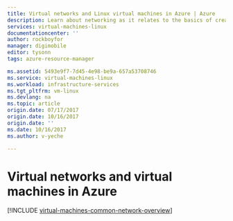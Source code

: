 ```yaml
---
title: Virtual networks and Linux virtual machines in Azure | Azure
description: Learn about networking as it relates to the basics of creating Linux virtual machines in Azure.
services: virtual-machines-linux
documentationcenter: ''
author: rockboyfor
manager: digimobile
editor: tysonn
tags: azure-resource-manager

ms.assetid: 5493e9f7-7d45-4e98-be9a-657a53708746
ms.service: virtual-machines-linux
ms.workload: infrastructure-services
ms.tgt_pltfrm: vm-linux
ms.devlang: na
ms.topic: article
origin.date: 07/17/2017
origin.date: 10/16/2017
origin.date: ''
ms.date: 10/16/2017
ms.author: v-yeche

---
```


# Virtual networks and virtual machines in Azure 

[!INCLUDE [virtual-machines-common-network-overview](../../../includes/virtual-machines-common-network-overview.md)]

<!--Update_Description: new articles on linux network overview-->